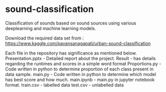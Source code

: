 # sound-classification
Classification of sounds based on sound sources using various deeplearning and machine learning models.

Download the required data set from : https://www.kaggle.com/pavansanagapati/urban-sound-classification

Each file in the repository has significance as mentioned below.
Presentation.pptx - Detailed report about the project.
Result - has details regarding the runtimes and scores in a simple word format
Proportions.py - Code written in python to determine proportion of each class present in data sample.
main.py - Code written in python to determine which model has best score and how much.
main.ipynb - main.py in jupyter notebook format.
train.csv - labelled data
test.csv - unlabelled data 
